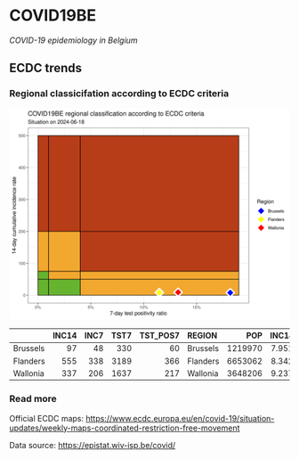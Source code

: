 
# COVID19BE

*COVID-19 epidemiology in Belgium*

## ECDC trends

### Regional classicifation according to ECDC criteria

![](COVID9BE-ecdc-trend.png)

|          | INC14 | INC7 | TST7 | TST\_POS7 | REGION   |     POP | INC14\_RT |       PR7 |          GR |
| :------- | ----: | ---: | ---: | --------: | :------- | ------: | --------: | --------: | ----------: |
| Brussels |    97 |   48 |  330 |        60 | Brussels | 1219970 |  7.951015 | 0.1818182 | \-0.0204082 |
| Flanders |   555 |  338 | 3189 |       366 | Flanders | 6653062 |  8.342024 | 0.1147695 |   0.5576037 |
| Wallonia |   337 |  206 | 1637 |       217 | Wallonia | 3648206 |  9.237417 | 0.1325596 |   0.5725191 |

### Read more

Official ECDC maps:
<https://www.ecdc.europa.eu/en/covid-19/situation-updates/weekly-maps-coordinated-restriction-free-movement>

Data source: <https://epistat.wiv-isp.be/covid/>
